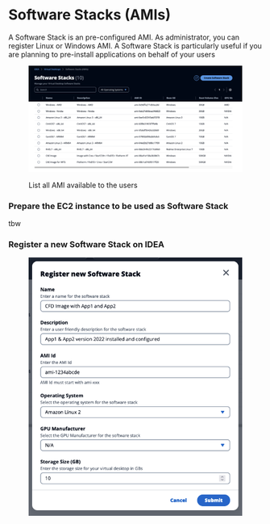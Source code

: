 # Software Stacks (AMIs)

A Software Stack is an pre-configured AMI. As administrator, you can register Linux or Windows AMI. A Software Stack is particularly useful if you are planning to pre-install applications on behalf of your users

<figure><img src="../.gitbook/assets/Screen Shot 2022-10-26 at 2.59.37 PM.png" alt=""><figcaption><p>List all AMI available to the users</p></figcaption></figure>

### Prepare the EC2 instance to be used as Software Stack

tbw

### Register a new Software Stack on IDEA

<figure><img src="../.gitbook/assets/Screen Shot 2022-10-26 at 3.01.08 PM.png" alt=""><figcaption></figcaption></figure>

